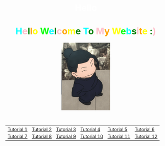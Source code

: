 
<html>
<head>
    <link rel="stylesheet" type="text/css" href="colorful.css">
</head>
<body vlink="grey">
    <div class="outer-circle1">
        <div class="inner-circle1">
            <H1 align="center"><font color=white>Hello</font></H1>
                 <H1 align="center"><font color=cyan>H</font><font color=pink>e</font><font color=green>l</font><font color=orange>l</font><font color=yellow>o</font> <font color=lime>W</font><font color=cyan>e</font><font color=green>l</font><font color=pink>c</font><font color=orange>o</font><font color=yellow>m</font><font color=green>e</font> <font color=cyan>T</font><font color=green>o</font> <font color=pink>M</font><font color=orange>y</font> <font color=yellow>W</font><font color=lime>e</font><font color=cyan>b</font><font color=green>s</font><font color=pink>i</font><font color=orange>t</font><font color=yellow>e</font> <font color=green>:</font><font color=pink>)</font></H1>
            <center><div class="outer-circle2"></div></center>
            <center><img src="getogif.gif" type="image/gif" style="width: 30%; display: block; margin: 0 auto;"></center>
            <br><br>
            <center>
            <table><font size="10">
                <tr>
                    <td><a href="https://olivercjm.github.io/lesson_activity/tutorial1.png" target="_blank">Tutorial 1</a></td>
                    <td><a href="https://olivercjm.github.io/lesson_activity/tutorial2.png" target="_blank">Tutorial 2</a></td>
                    <td><a href="https://olivercjm.github.io/lesson_activity/tutorial3.png" target="_blank">Tutorial 3</a></td>
                    <td><a href="https://olivercjm.github.io/lesson_activity/tutorial4.html" target="_blank">Tutorial 4</a></td>
                    <td><a href="https://olivercjm.github.io/lesson_activity/tutorial5.html" target="_blank">Tutorial 5</a></td>
                    <td><a href="https://olivercjm.github.io/lesson_activity/tutorial6.html" target="_blank">Tutorial 6</a></td>
                </tr>
                <tr>
                    <td><a href="https://olivercjm.github.io/lesson_activity/tutorial7.html" target="_blank">Tutorial 7</a></td>
                    <td><a href="https://olivercjm.github.io/lesson_activity/tutorial8.html" target="_blank">Tutorial 8</a></td>
                    <td><a href="https://olivercjm.github.io/lesson_activity/tutorial9.html" target="_blank">Tutorial 9</a></td>
                    <td><a href="https://olivercjm.github.io/lesson_activity/tutorial10.html" target="_blank">Tutorial 10</a></td>
                    <td><a href="https://olivercjm.github.io/lesson_activity/tutorial11.html" target="_blank">Tutorial 11</a></td>
                    <td><a href="https://olivercjm.github.io/lesson_activity/tutorial12.html" target="_blank">Tutorial 12</a></td>
                </tr>
                </font>
            </table>
        </center>
        </div>
    </div>
</body>
</html>
